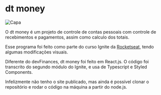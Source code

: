 # dt money
![Capa](https://user-images.githubusercontent.com/53675070/119233867-4318eb00-bb01-11eb-9543-b54d07ca5141.png)

O dt money é um projeto de controle de contas pessoais com controle de recebimentos e pagamentos, assim como calculo dos totais. <br/>

Esse programa foi feito como parte do curso Ignite da [Rocketseat](https://rocketseat.com.br), tendo algumas modificações visuais.

Diferente do devFinances, dt money foi feito em React.js. O código foi transcrito do segundo módulo do Ignite, e usa de Typescript e Styled Components.

Infelizmente não tenho o site publicado, mas ainda é possível clonar o repositório e rodar o código na máquina a partir do node.js.
